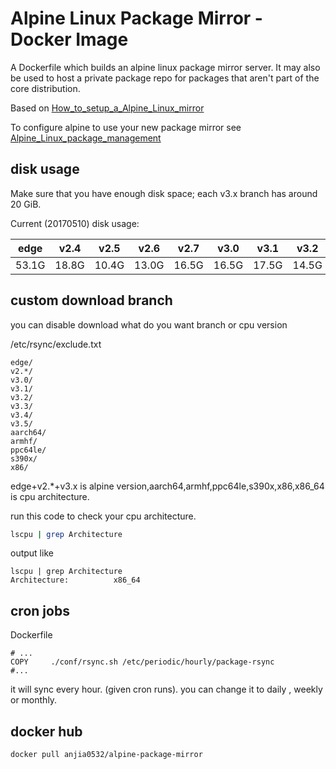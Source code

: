 # Alpine Linux Package Mirror - Docker Image

A Dockerfile which builds an alpine linux package mirror server. It may also be used to host a private package repo for packages that aren't part of the core distribution.

Based on [How_to_setup_a_Alpine_Linux_mirror][]

To configure alpine to use your new package mirror see [Alpine_Linux_package_management][]

## disk usage

Make sure that you have enough disk space; each v3.x branch has around 20 GiB.

Current (20170510) disk usage:

|  edge |  v2.4 |  v2.5 |  v2.6 |  v2.7 |  v3.0 |  v3.1 |  v3.2 |  v3.3 |  v3.4 |  v3.5 |  v3.6 | Total  |
|-------|-------|-------|-------|-------|-------|-------|-------|-------|-------|-------|-------|--------|
| 53.1G | 18.8G | 10.4G | 13.0G | 16.5G | 16.5G | 17.5G | 14.5G | 19.0G | 23.2G | 32.5G | 34.4G | 269.5G |


## custom download branch

you can disable download what do you want branch or cpu version

/etc/rsync/exclude.txt
```
edge/
v2.*/
v3.0/
v3.1/
v3.2/
v3.3/
v3.4/
v3.5/
aarch64/
armhf/
ppc64le/
s390x/
x86/
```

edge+v2.*+v3.x is alpine version,aarch64,armhf,ppc64le,s390x,x86,x86_64 is cpu architecture.

run this code to check your cpu architecture.

```bash
lscpu | grep Architecture
```
output like 
```
lscpu | grep Architecture
Architecture:          x86_64
```

## cron jobs

Dockerfile
```
# ...
COPY     ./conf/rsync.sh /etc/periodic/hourly/package-rsync
#...
```

it will sync every hour. (given cron runs). you can change it to daily , weekly or monthly.

## docker hub

```bash
docker pull anjia0532/alpine-package-mirror
```

[How_to_setup_a_Alpine_Linux_mirror]: http://wiki.alpinelinux.org/wiki/How_to_setup_a_Alpine_Linux_mirror
[Alpine_Linux_package_management]: http://wiki.alpinelinux.org/wiki/Alpine_Linux_package_management
